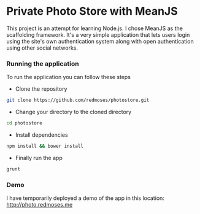 Private Photo Store with MeanJS
===============================

This project is an attempt for learning Node.js. I chose MeanJS as the scaffolding framework. It's a very simple 
application that lets users login using the site's own authentication system along with open authentication 
using other social networks.

### Running the application
To run the application you can follow these steps 

* Clone the repository

```bash
git clone https://github.com/redmoses/photostore.git
```

* Change your directory to the cloned directory

```bash
cd photostore
```

* Install dependencies

```bash
npm install && bower install
```

* Finally run the app

```bash
grunt
```

### Demo
I have temporarily deployed a demo of the app in this location: http://photo.redmoses.me
